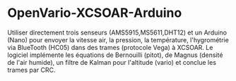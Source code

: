 # OpenVario-XCSOAR-Arduino
Utiliser directement trois senseurs (AMS5915,MS5611,DHT12) et un Arduino (Nano) pour envoyer la vitesse air, la pression, la température, l'hygrométrie via BlueTooth (HC05) dans des trames (protocole Vega) à XCSOAR. Le logiciel implémente les équations de Bernouilli (pitot), de Magnus (densité de l'air humide), un filtre de Kalman pour l'altitude (vario) et conclue les trames par CRC.
